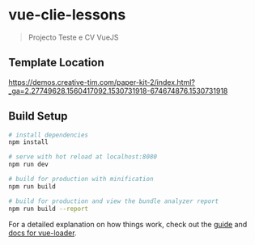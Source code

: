 # vue-clie-lessons

> Projecto Teste e CV VueJS

## Template Location
https://demos.creative-tim.com/paper-kit-2/index.html?_ga=2.27749628.1560417092.1530731918-674674876.1530731918

## Build Setup

``` bash
# install dependencies
npm install

# serve with hot reload at localhost:8080
npm run dev

# build for production with minification
npm run build

# build for production and view the bundle analyzer report
npm run build --report
```

For a detailed explanation on how things work, check out the [guide](http://vuejs-templates.github.io/webpack/) and [docs for vue-loader](http://vuejs.github.io/vue-loader).
